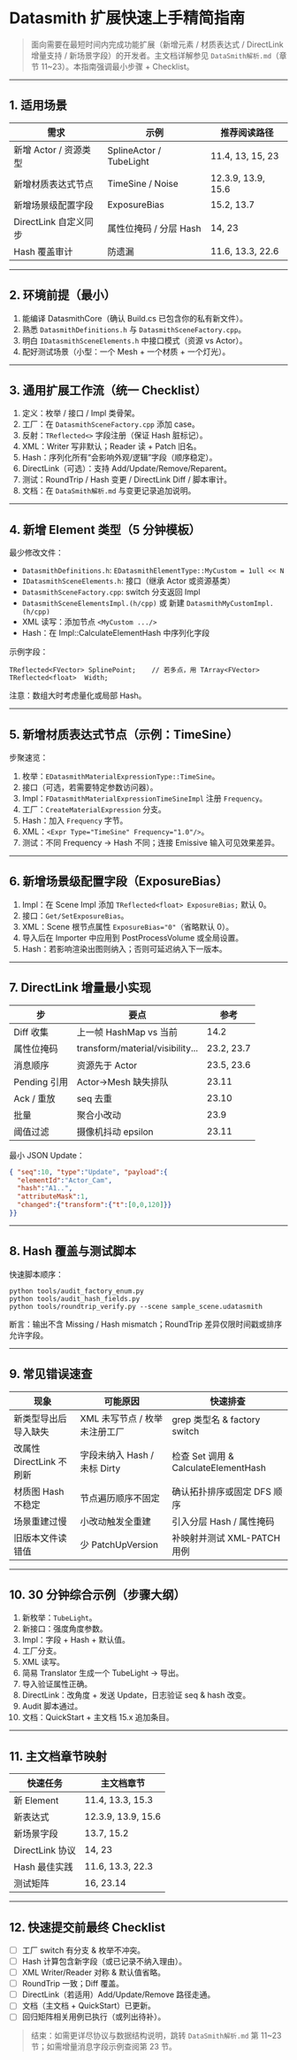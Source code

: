 # Datasmith 扩展快速上手精简指南

> 面向需要在最短时间内完成功能扩展（新增元素 / 材质表达式 / DirectLink 增量支持 / 新场景字段）的开发者。主文档详解参见 `DataSmith解析.md`（章节 11~23）。本指南强调最小步骤 + Checklist。

---
## 1. 适用场景
| 需求               | 示例                      | 推荐阅读路径             |
|------------------|-------------------------|--------------------|
| 新增 Actor / 资源类型  | SplineActor / TubeLight | 11.4, 13, 15, 23   |
| 新增材质表达式节点        | TimeSine / Noise        | 12.3.9, 13.9, 15.6 |
| 新增场景级配置字段        | ExposureBias            | 15.2, 13.7         |
| DirectLink 自定义同步 | 属性位掩码 / 分层 Hash         | 14, 23             |
| Hash 覆盖审计        | 防遗漏                     | 11.6, 13.3, 22.6   |

---
## 2. 环境前提（最小）
1. 能编译 DatasmithCore（确认 Build.cs 已包含你的私有新文件）。
2. 熟悉 `DatasmithDefinitions.h` 与 `DatasmithSceneFactory.cpp`。
3. 明白 `IDatasmithSceneElements.h` 中接口模式（资源 vs Actor）。
4. 配好测试场景（小型：一个 Mesh + 一个材质 + 一个灯光）。

---
## 3. 通用扩展工作流（统一 Checklist）
1. 定义：枚举 / 接口 / Impl 类骨架。
2. 工厂：在 `DatasmithSceneFactory.cpp` 添加 case。
3. 反射：`TReflected<>` 字段注册（保证 Hash 脏标记）。
4. XML：Writer 写非默认；Reader 读 + Patch 旧名。
5. Hash：序列化所有“会影响外观/逻辑”字段（顺序稳定）。
6. DirectLink（可选）：支持 Add/Update/Remove/Reparent。
7. 测试：RoundTrip / Hash 变更 / DirectLink Diff / 脚本审计。
8. 文档：在 `DataSmith解析.md` 与变更记录追加说明。

---
## 4. 新增 Element 类型（5 分钟模板）
最少修改文件：
- `DatasmithDefinitions.h`: `EDatasmithElementType::MyCustom = 1ull << N`
- `IDatasmithSceneElements.h`: 接口（继承 Actor 或资源基类）
- `DatasmithSceneFactory.cpp`: switch 分支返回 Impl
- `DatasmithSceneElementsImpl.(h/cpp)` 或 新建 `DatasmithMyCustomImpl.(h/cpp)`
- XML 读写：添加节点 `<MyCustom .../>`
- Hash：在 Impl::CalculateElementHash 中序列化字段

示例字段：
```
TReflected<FVector> SplinePoint;    // 若多点，用 TArray<FVector>
TReflected<float>  Width;
```
注意：数组大时考虑量化或局部 Hash。

---
## 5. 新增材质表达式节点（示例：TimeSine）
步聚速览：
1. 枚举：`EDatasmithMaterialExpressionType::TimeSine`。
2. 接口（可选，若需要特定参数访问器）。
3. Impl：`FDatasmithMaterialExpressionTimeSineImpl` 注册 `Frequency`。
4. 工厂：`CreateMaterialExpression` 分支。
5. Hash：加入 `Frequency` 字节。
6. XML：`<Expr Type="TimeSine" Frequency="1.0"/>`。
7. 测试：不同 Frequency → Hash 不同；连接 Emissive 输入可见效果差异。

---
## 6. 新增场景级配置字段（ExposureBias）
1. Impl：在 Scene Impl 添加 `TReflected<float> ExposureBias;` 默认 0。
2. 接口：`Get/SetExposureBias`。
3. XML：Scene 根节点属性 `ExposureBias="0"`（省略默认 0）。
4. 导入后在 Importer 中应用到 PostProcessVolume 或全局设置。
5. Hash：若影响渲染出图则纳入；否则可延迟纳入下一版本。

---
## 7. DirectLink 增量最小实现
| 步          | 要点                               | 参考         |
|------------|----------------------------------|------------|
| Diff 收集    | 上一帧 HashMap vs 当前                | 14.2       |
| 属性位掩码      | transform/material/visibility... | 23.2, 23.7 |
| 消息顺序       | 资源先于 Actor                       | 23.5, 23.6 |
| Pending 引用 | Actor->Mesh 缺失排队                 | 23.11      |
| Ack / 重放   | seq 去重                           | 23.10      |
| 批量         | 聚合小改动                            | 23.9       |
| 阈值过滤       | 摄像机抖动 epsilon                    | 23.11      |

最小 JSON Update：
```json
{ "seq":10, "type":"Update", "payload":{
  "elementId":"Actor_Cam",
  "hash":"A1..",
  "attributeMask":1,
  "changed":{"transform":{"t":[0,0,120]}}
}}
```

---
## 8. Hash 覆盖与测试脚本
快速脚本顺序：
```
python tools/audit_factory_enum.py
python tools/audit_hash_fields.py
python tools/roundtrip_verify.py --scene sample_scene.udatasmith
```
断言：输出不含 Missing / Hash mismatch；RoundTrip 差异仅限时间戳或排序允许字段。

---
## 9. 常见错误速查
| 现象                 | 可能原因                  | 快速排查                             |
|--------------------|-----------------------|----------------------------------|
| 新类型导出后导入缺失         | XML 未写节点 / 枚举未注册工厂    | grep 类型名 & factory switch        |
| 改属性 DirectLink 不刷新 | 字段未纳入 Hash / 未标 Dirty | 检查 Set 调用 & CalculateElementHash |
| 材质图 Hash 不稳定       | 节点遍历顺序不固定             | 确认拓扑排序或固定 DFS 顺序                 |
| 场景重建过慢             | 小改动触发全重建              | 引入分层 Hash / 属性掩码                 |
| 旧版本文件读错值           | 少 PatchUpVersion      | 补映射并测试 XML-PATCH 用例              |

---
## 10. 30 分钟综合示例（步骤大纲）
1. 新枚举：`TubeLight`。
2. 新接口：强度角度参数。
3. Impl：字段 + Hash + 默认值。
4. 工厂分支。
5. XML 读写。
6. 简易 Translator 生成一个 TubeLight → 导出。
7. 导入验证属性正确。
8. DirectLink：改角度 + 发送 Update，日志验证 seq & hash 改变。
9. Audit 脚本通过。
10. 文档：QuickStart + 主文档 15.x 追加条目。

---
## 11. 主文档章节映射
| 快速任务          | 主文档章节              |
|---------------|--------------------|
| 新 Element     | 11.4, 13.3, 15.3   |
| 新表达式          | 12.3.9, 13.9, 15.6 |
| 新场景字段         | 13.7, 15.2         |
| DirectLink 协议 | 14, 23             |
| Hash 最佳实践     | 11.6, 13.3, 22.3   |
| 测试矩阵          | 16, 23.14          |

---
## 12. 快速提交前最终 Checklist
- [ ] 工厂 switch 有分支 & 枚举不冲突。
- [ ] Hash 计算包含新字段（或已记录不纳入理由）。
- [ ] XML Writer/Reader 对称 & 默认值省略。
- [ ] RoundTrip 一致；Diff 覆盖。
- [ ] DirectLink（若适用）Add/Update/Remove 路径走通。
- [ ] 文档（主文档 + QuickStart）已更新。
- [ ] 回归矩阵相关用例已执行（或列出待补）。

> 结束：如需更详尽协议与数据结构说明，跳转 `DataSmith解析.md` 第 11~23 节；如需增量消息字段示例查阅第 23 节。

